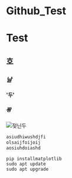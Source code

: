 # Github_Test
# Test
## **호**
### *날*
#### '두'
##### ~~짱~~
![젖닌두](https://github.com/user-attachments/assets/7d45c35d-a9f5-4fd6-8a49-228d35a641b5)
``` bash
asiudhiwushdjfi
olsaijfoijoij
aosiuhdoiashd
```
```
pip installmatplotlib
sudo apt update
sudo apt upgrade
```
